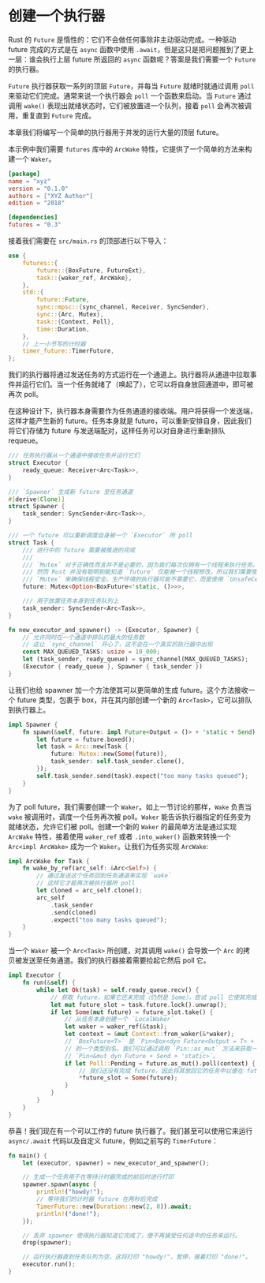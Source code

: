 # 创建一个执行器

Rust 的 `Future` 是惰性的：它们不会做任何事除非主动驱动完成。一种驱动 future 完成的方式是在 `async` 函数中使用 `.await`，但是这只是把问题推到了更上一层：谁会执行上层 future 所返回的 `async` 函数呢？答案是我们需要一个 `Future` 的执行器。

`Future` 执行器获取一系列的顶层 `Future`，并每当 `Future` 就绪时就通过调用 `poll` 来驱动它们完成。通常来说一个执行器会 `poll` 一个函数来启动。当 `Future` 通过调用 `wake()` 表现出就绪状态时，它们被放置进一个队列，接着 `poll` 会再次被调用，重复直到 `Future` 完成。

本章我们将编写一个简单的执行器用于并发的运行大量的顶层 future。

本示例中我们需要 `futures` 库中的 `ArcWake` 特性，它提供了一个简单的方法来构建一个 `Waker`。

```toml
[package]
name = "xyz"
version = "0.1.0"
authors = ["XYZ Author"]
edition = "2018"

[dependencies]
futures = "0.3"
```

接着我们需要在 `src/main.rs` 的顶部进行以下导入：

```rs
use {
    futures::{
        future::{BoxFuture, FutureExt},
        task::{waker_ref, ArcWake},
    },
    std::{
        future::Future,
        sync::mpsc::{sync_channel, Receiver, SyncSender},
        sync::{Arc, Mutex},
        task::{Context, Poll},
        time::Duration,
    },
    // 上一小节写的计时器
    timer_future::TimerFuture,
};
```

我们的执行器将通过发送任务的方式运行在一个通道上。执行器将从通道中拉取事件并运行它们。当一个任务就绪了（唤起了），它可以将自身放回通道中，即可被再次 poll。

在这种设计下，执行器本身需要作为任务通道的接收端。用户将获得一个发送端，这样才能产生新的 future。任务本身就是 future，可以重新安排自身，因此我们将它们存储为 future 与发送端配对，这样任务可以对自身进行重新排队 requeue。

```rs
/// 任务执行器从一个通道中接收任务并运行它们
struct Executor {
    ready_queue: Receiver<Arc<Task>>,
}

/// `Spawner` 生成新 future 至任务通道
#[derive(Clone)]
struct Spawner {
    task_sender: SyncSender<Arc<Task>>,
}

/// 一个 future 可以重新调度自身被一个 `Executor` 所 poll
struct Task {
    /// 进行中的 future 需要被推进的完成
    ///
    /// `Mutex` 对于正确性而言并不是必要的，因为我们每次仅拥有一个线程来执行任务。
    /// 然而 Rust 并没有聪明到能知道 `future` 仅能被一个线程修改，所以我们需要使用
    /// `Mutex` 来确保线程安全。生产环境的执行器可能不需要它，而是使用 `UnsafeCell`
    future: Mutex<Option<BoxFuture<'static, ()>>>,

    /// 用于放置任务本身到任务队列上
    task_sender: SyncSender<Arc<Task>>,
}

fn new_executor_and_spawner() -> (Executor, Spawner) {
    // 允许同时在一个通道中排队的最大的任务数
    // 这让 `sync_channel` 开心了，这不会在一个真实的执行器中出现
    const MAX_QUEUED_TASKS: usize = 10_000;
    let (task_sender, ready_queue) = sync_channel(MAX_QUEUED_TASKS);
    (Executor { ready_queue }, Spawner { task_sender })
}
```

让我们也给 spawner 加一个方法使其可以更简单的生成 future。这个方法接收一个 future 类型，包裹于 box，并在其内部创建一个新的 `Arc<Task>`，它可以排队到执行器上。

```rs
impl Spawner {
    fn spawn(&self, future: impl Future<Output = ()> + 'static + Send) {
        let future = future.boxed();
        let task = Arc::new(Task {
            future: Mutex::new(Some(future)),
            task_sender: self.task_sender.clone(),
        });
        self.task_sender.send(task).expect("too many tasks queued");
    }
}
```

为了 poll future，我们需要创建一个 `Waker`。如上一节讨论的那样，`Wake` 负责当 `wake` 被调用时，调度一个任务再次被 poll。`Waker` 能告诉执行器指定的任务变为就绪状态，允许它们被 poll。创建一个新的 `Waker` 的最简单方法是通过实现 `ArcWake` 特性，接着使用 `waker_ref` 或者 `.into_waker()` 函数来转换一个 `Arc<impl ArcWake>` 成为一个 `Waker`。让我们为任务实现 `ArcWake`:

```rs
impl ArcWake for Task {
    fn wake_by_ref(arc_self: &Arc<Self>) {
        // 通过发送这个任务回到任务通道来实现 `wake`
        // 这样它才能再次被执行器所 poll
        let cloned = arc_self.clone();
        arc_self
            .task_sender
            .send(cloned)
            .expect("too many tasks queued");
    }
}
```

当一个 `Waker` 被一个 `Arc<Task>` 所创建，对其调用 `wake()` 会导致一个 `Arc` 的拷贝被发送至任务通道。我们的执行器接着需要捡起它然后 poll 它。

```rs
impl Executor {
    fn run(&self) {
        while let Ok(task) = self.ready_queue.recv() {
            // 获取 future，如果它还未完成（仍然是 Some），尝试 poll 它使其完成。
            let mut future_slot = task.future.lock().unwrap();
            if let Some(mut future) = future_slot.take() {
                // 从任务本身创建一个 `LocalWaker`
                let waker = waker_ref(&task);
                let context = &mut Context::from_waker(&*waker);
                // `BoxFuture<T>` 是 `Pin<Box<dyn Future<Output = T> + Send + 'static>>`
                // 的一个类型别名。我们可以通过调用 `Pin::as_mut` 方法来获取一个
                // `Pin<&mut dyn Future + Send + 'static>`。
                if let Poll::Pending = future.as_mut().poll(context) {
                    // 我们还没有完成 future，因此将其放回它的任务中以便在 future 中再次运行
                    *future_slot = Some(future);
                }
            }
        }
    }
}
```

恭喜！我们现在有一个可以工作的 future 执行器了。我们甚至可以使用它来运行 `async/.await` 代码以及自定义 future，例如之前写的 `TimerFuture`：

```rs
fn main() {
    let (executor, spawner) = new_executor_and_spawner();

    // 生成一个任务用于在等待计时器完成的前后时进行打印
    spawner.spawn(async {
        println!("howdy!");
        // 等待我们的计时器 future 在两秒后完成
        TimerFuture::new(Duration::new(2, 0)).await;
        println!("done!");
    });

    // 丢弃 spawner 使得执行器知道它完成了，便不再接受任何途中的任务来运行。
    drop(spawner);

    // 运行执行器直到任务队列为空。这将打印 "howdy!"，暂停，接着打印 "done!"。
    executor.run();
}
```
